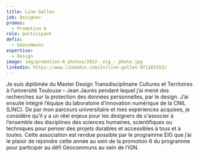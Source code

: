 ```yaml
---
title: Line Gallen
job: Designer
promos:
  - Promotion 6
role: participant
defis:
  - Géocommuns
expertise:
  - Design
image: img/promotion-6-photos/2022-_eig_-_photo.jpg
linkedin: https://www.linkedin.com/in/line-gallen-971103153/
---
```


Je suis diplômée du Master Design Transdisciplinaire Cultures et Territoires à l’université Toulouse – Jean Jaurès pendant lequel j’ai mené des recherches sur la protection des données personnelles, par le design. J’ai ensuite intégré l’équipe du laboratoire d’innovation numérique de la CNIL (LINC). De par mon parcours universitaire et mes expériences acquises, je considère qu’il y a un réel enjeux pour les designers de s'associer à l’ensemble des disciplines des sciences humaines, scientifiques ou techniques pour penser des projets durables et accessibles à tous et à toutes. Cette association est rendue possible par le programme EIG que j’ai le plaisir de rejoindre cette année au sein de la promotion 6 du programme pour participer au défi Géocommuns au sein de l’IGN.
